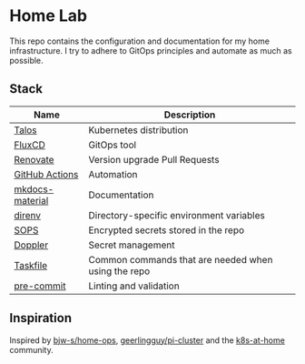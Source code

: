 # Home Lab

This repo contains the configuration and documentation for my home infrastructure. I try to adhere to GitOps principles and automate as much as possible.

## Stack

| Name                                                            | Description                                           |
|-----------------------------------------------------------------|-------------------------------------------------------|
| [Talos](https://www.talos.dev/)                                 | Kubernetes distribution                               |
| [FluxCD](https://fluxcd.io/)                                    | GitOps tool                                           |
| [Renovate](https://github.com/renovatebot/renovate)             | Version upgrade Pull Requests                         |
| [GitHub Actions](https://docs.github.com/en/actions)            | Automation                                            |
| [mkdocs-material](https://squidfunk.github.io/mkdocs-material/) | Documentation                                         |
| [direnv](https://direnv.net/)                                   | Directory-specific environment variables              |
| [SOPS](https://github.com/getsops/sops)                         | Encrypted secrets stored in the repo                  |
| [Doppler](https://www.doppler.com/)                             | Secret management                                     |
| [Taskfile](https://taskfile.dev/)                               | Common commands that are needed when using the repo   |
| [pre-commit](https://pre-commit.com/)                           | Linting and validation                                |

## Inspiration

Inspired by [bjw-s/home-ops](https://github.com/bjw-s/home-ops), [geerlingguy/pi-cluster](https://github.com/geerlingguy/pi-cluster) and the [k8s-at-home](https://github.com/topics/k8s-at-home) community.
